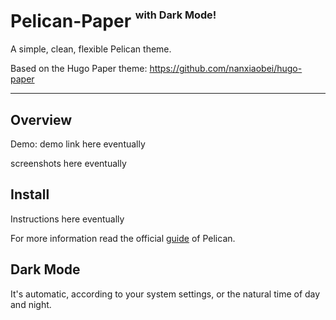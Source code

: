 # Pelican-Paper <sup><sup><sub>with Dark Mode!</sub></sup></sup>

A simple, clean, flexible Pelican theme.

Based on the Hugo Paper theme: https://github.com/nanxiaobei/hugo-paper

---

## Overview

Demo: demo link here eventually

screenshots here eventually

## Install

Instructions here eventually

For more information read the official [guide]() of Pelican.

## Dark Mode

It's automatic, according to your system settings, or the natural time of day and night.

